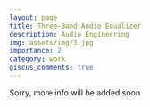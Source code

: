 ```yaml
---
layout: page
title: Three-Band Audio Equalizer
description: Audio Engineering
img: assets/img/3.jpg
importance: 2
category: work
giscus_comments: true
---
```

Sorry, more info will be added soon